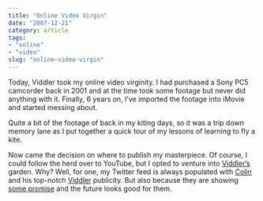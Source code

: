```yaml
---
title: "Online Video Virgin"
date: "2007-12-21"
category: article
tags:
- "online"
- "video"
slug: "online-video-virgin"
---
```


Today, Viddler took my online video virginity. I had purchased a Sony PC5 camcorder back in 2001 and at the time took some footage but never did anything with it. Finally, 6 years on, I’ve imported the footage into iMovie and started messing about.

Quite a bit of the footage of back in my kiting days, so it was a trip down memory lane as I put together a quick tour of my lessons of learning to fly a kite.

Now came the decision on where to publish my masterpiece. Of course, I could follow the herd over to YouTube, but I opted to venture into [Viddler’s](https://www.viddler.com/explore/funkylarma) garden. Why? Well, for one, my Twitter feed is always populated with [Colin](https://cdevroe.com/) and his top-notch [Viddler](https://www.viddler.com/) publicity. But also because they are showing [some promise](https://cybernetnews.com/2007/12/18/2007-cybernet-awards-best-sites-for-sharing/) and the future looks good for them.
